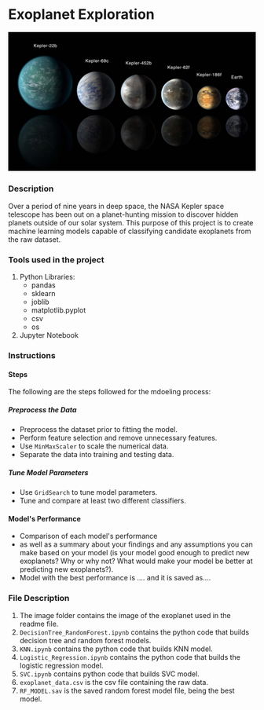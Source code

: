 # Exoplanet Exploration

![exoplanets.jpg](Images/exoplanets.jpg)

### Description
Over a period of nine years in deep space, the NASA Kepler space telescope has been out on a planet-hunting mission to discover hidden planets outside of our solar system. This purpose of this project is to  create machine learning models capable of classifying candidate exoplanets from the raw dataset. 

### Tools used in the project
1. Python Libraries:
    - pandas
    - sklearn
    - joblib
    - matplotlib.pyplot
    - csv
    - os
3. Jupyter Notebook

### Instructions

#### Steps
The following are the steps followed for the mdoeling process:

##### Preprocess the Data

* Preprocess the dataset prior to fitting the model.
* Perform feature selection and remove unnecessary features.
* Use `MinMaxScaler` to scale the numerical data.
* Separate the data into training and testing data.

##### Tune Model Parameters

* Use `GridSearch` to tune model parameters.
* Tune and compare at least two different classifiers.

#### Model's Performance

* Comparison of each model's performance 
* as well as a summary about your findings and any assumptions you can make based on your model (is your model good enough to predict new exoplanets? Why or why not? What would make your model be better at predicting new exoplanets?).
* Model with the best performance is .... and it is saved as....

### File Description
1.  The image folder contains the image of the exoplanet used in the readme file.
2.  `DecisionTree_RandomForest.ipynb` contains the python code that builds decision tree and random forest models.
3.  `KNN.ipynb` contains the python code that builds KNN model.
4.  `Logistic_Regression.ipynb` contains the python code that builds the logistic regression model.
5.  `SVC.ipynb` contains python code that builds SVC model.
6.  `exoplanet_data.csv` is the csv file containing the raw data.
7.  `RF_MODEL.sav` is the saved random forest model file, being the best model. 
